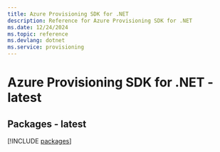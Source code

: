```yaml
---
title: Azure Provisioning SDK for .NET
description: Reference for Azure Provisioning SDK for .NET
ms.date: 12/24/2024
ms.topic: reference
ms.devlang: dotnet
ms.service: provisioning
---
```

# Azure Provisioning SDK for .NET - latest
## Packages - latest
[!INCLUDE [packages](provisioning-index.md)]